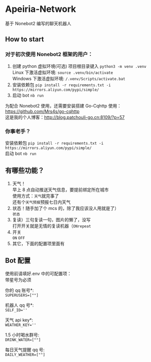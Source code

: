 # Apeiria-Network

基于 Nonebot2 编写的聊天机器人

## How to start

### 对于初次使用 Nonebot2 框架的用户：

1. 创建 python 虚拟环境(可选) 项目根目录键入 `python3 -m venv .venv`  
   Linux 下激活虚拟环境: `source .venv/bin/activate`  
   Windows 下激活虚拟环境: `/.venv/Scripts/activate.bat`  
2. 安装依赖包 `pip install -r requirements.txt -i https://mirrors.aliyun.com/pypi/simple/`
3. 启动 bot `nb run`

为配合 Nonebot2 使用，还需要安装搭建 Go-Cqhttp 使用：https://github.com/Mrs4s/go-cqhttp  
这是我的个人博客：http://blog.patchouli-go.cn:8109/?p=57

### 你事老手？

安装依赖包 `pip install -r requirements.txt -i https://mirrors.aliyun.com/pypi/simple/`  
启动 bot `nb run`

## 有哪些功能？

1. 天气！  
   早上 8 点自动推送天气信息，要提前绑定所在城市  
   使用方式：`天气`就完事了  
   还有个`天气预报`预报七日内天气
2. 状态！随手加了个 mcs 的，除了我应该没人用就是了）  
   `状态`
3. 复读）三句复读一句，图片的懒了，没写  
   打开开关就是无情的复读机器（`ONrepeat`
4. 开关  
   `ON` `OFF`
5. 其它，下面的配置项里面有  

## Bot 配置

使用前请填好.env 中的可配置项：  
带星号为必须  

你的 qq 账号\*:  
`SUPERUSERS=[""]`

机器人 qq 号\*:  
`SELF_ID=''`

天气 api key\*:  
`WEATHER_KEY=''`

1.5 小时喝水群号:  
`DRINK_WATER=[""]`

每日天气提醒 qq 号:  
`DAILY_WEATHER=[""]`

